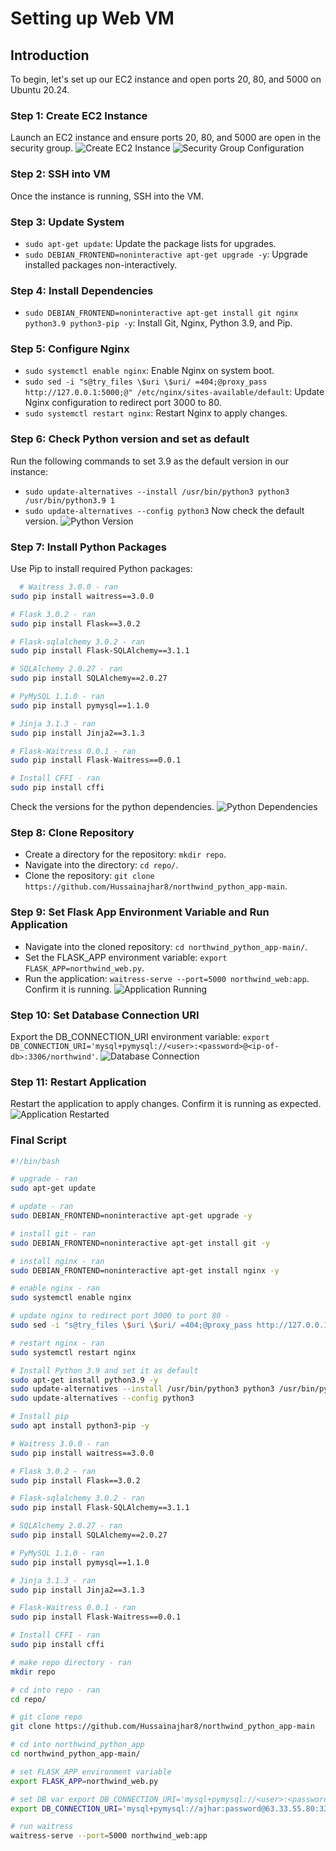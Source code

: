 # Setting up Web VM

## Introduction
To begin, let's set up our EC2 instance and open ports 20, 80, and 5000 on Ubuntu 20.24.

### Step 1: Create EC2 Instance
Launch an EC2 instance and ensure ports 20, 80, and 5000 are open in the security group.
![Create EC2 Instance](img/image.png)
![Security Group Configuration](img/image-1.png)

### Step 2: SSH into VM
Once the instance is running, SSH into the VM.

### Step 3: Update System
- `sudo apt-get update`: Update the package lists for upgrades.
- `sudo DEBIAN_FRONTEND=noninteractive apt-get upgrade -y`: Upgrade installed packages non-interactively.

### Step 4: Install Dependencies
- `sudo DEBIAN_FRONTEND=noninteractive apt-get install git nginx python3.9 python3-pip -y`: Install Git, Nginx, Python 3.9, and Pip.

### Step 5: Configure Nginx
- `sudo systemctl enable nginx`: Enable Nginx on system boot.
- `sudo sed -i "s@try_files \$uri \$uri/ =404;@proxy_pass http://127.0.0.1:5000;@" /etc/nginx/sites-available/default`: Update Nginx configuration to redirect port 3000 to 80.
- `sudo systemctl restart nginx`: Restart Nginx to apply changes.

### Step 6: Check Python version and set as default
Run the following commands to set 3.9 as the default version in our instance:
- `sudo update-alternatives --install /usr/bin/python3 python3 /usr/bin/python3.9 1`
- `sudo update-alternatives --config python3`
Now check the default version.
![Python Version](img/image-2.png)

### Step 7: Install Python Packages
Use Pip to install required Python packages:
```bash
  # Waitress 3.0.0 - ran
sudo pip install waitress==3.0.0

# Flask 3.0.2 - ran
sudo pip install Flask==3.0.2

# Flask-sqlalchemy 3.0.2 - ran
sudo pip install Flask-SQLAlchemy==3.1.1

# SQLAlchemy 2.0.27 - ran
sudo pip install SQLAlchemy==2.0.27

# PyMySQL 1.1.0 - ran
sudo pip install pymysql==1.1.0

# Jinja 3.1.3 - ran
sudo pip install Jinja2==3.1.3

# Flask-Waitress 0.0.1 - ran
sudo pip install Flask-Waitress==0.0.1

# Install CFFI - ran
sudo pip install cffi

  ```
Check the versions for the python dependencies.
![Python Dependencies](img/image-3.png)

### Step 8: Clone Repository
- Create a directory for the repository: `mkdir repo`.
- Navigate into the directory: `cd repo/`.
- Clone the repository: `git clone https://github.com/Hussainajhar8/northwind_python_app-main`.

### Step 9: Set Flask App Environment Variable and Run Application
- Navigate into the cloned repository: `cd northwind_python_app-main/`.
- Set the FLASK_APP environment variable: `export FLASK_APP=northwind_web.py`.
- Run the application: `waitress-serve --port=5000 northwind_web:app`.
Confirm it is running.
![Application Running](img/image-4.png)

### Step 10: Set Database Connection URI
Export the DB_CONNECTION_URI environment variable: `export DB_CONNECTION_URI='mysql+pymysql://<user>:<password>@<ip-of-db>:3306/northwind'`.
![Database Connection](img/image-6.png)

### Step 11: Restart Application
Restart the application to apply changes.
Confirm it is running as expected.
![Application Restarted](img/image-7.png)

### Final Script

```bash
#!/bin/bash

# upgrade - ran
sudo apt-get update

# update - ran
sudo DEBIAN_FRONTEND=noninteractive apt-get upgrade -y

# install git - ran
sudo DEBIAN_FRONTEND=noninteractive apt-get install git -y

# install nginx - ran
sudo DEBIAN_FRONTEND=noninteractive apt-get install nginx -y

# enable nginx - ran
sudo systemctl enable nginx

# update nginx to redirect port 3000 to port 80 -
sudo sed -i "s@try_files \$uri \$uri/ =404;@proxy_pass http://127.0.0.1:5000;@" /etc/nginx/sites-available/default

# restart nginx - ran
sudo systemctl restart nginx

# Install Python 3.9 and set it as default
sudo apt-get install python3.9 -y
sudo update-alternatives --install /usr/bin/python3 python3 /usr/bin/python3.9 1
sudo update-alternatives --config python3

# Install pip
sudo apt install python3-pip -y

# Waitress 3.0.0 - ran
sudo pip install waitress==3.0.0

# Flask 3.0.2 - ran
sudo pip install Flask==3.0.2

# Flask-sqlalchemy 3.0.2 - ran
sudo pip install Flask-SQLAlchemy==3.1.1

# SQLAlchemy 2.0.27 - ran
sudo pip install SQLAlchemy==2.0.27

# PyMySQL 1.1.0 - ran
sudo pip install pymysql==1.1.0

# Jinja 3.1.3 - ran
sudo pip install Jinja2==3.1.3

# Flask-Waitress 0.0.1 - ran
sudo pip install Flask-Waitress==0.0.1

# Install CFFI - ran
sudo pip install cffi

# make repo directory - ran
mkdir repo

# cd into repo - ran
cd repo/

# git clone repo
git clone https://github.com/Hussainajhar8/northwind_python_app-main

# cd into northwind_python_app
cd northwind_python_app-main/

# set FLASK_APP environment variable
export FLASK_APP=northwind_web.py

# set DB var export DB_CONNECTION_URI='mysql+pymysql://<user>:<password>@<ip-of-db>:3306/northwind'
export DB_CONNECTION_URI='mysql+pymysql://ajhar:password@63.33.55.80:3306/northwind'

# run waitress
waitress-serve --port=5000 northwind_web:app
```
